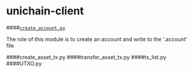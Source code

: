 # unichain-client

####[`create_account.py`](./create_account.py)

The role of this module is to create an account and write to the '.account' file

####create_asset_tx.py
####transfer_asset_tx.py
####tx_list.py
####UTXO.py
